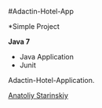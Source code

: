 #Adactin-Hotel-App

*Simple Project

**Java 7**

* Java Application
* Junit

Adactin-Hotel-Application. 

[Anatoliy Starinskiy](https://github.com/Talyan5/Adactin-Hotel-App)